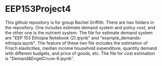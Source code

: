 # EEP153Project4
This github repository is for group Rachel Griffith. 
There are two folders in the repository. One includes estimate demand system and policy cost, and the other one is the nutrient system.
The file for estimate demand system are "EEP 153 Ethiopia Notebook (2).ipynb" and "example_demands-ethiopia.ipynb". The feature of these two file includes the estimation of Frisch elasticities, median income household expenditure, quantity demand with different budgets, and price of goods, etc. 
The file for cost estimation is "Demand&EngelCruve-9.ipynb". 
